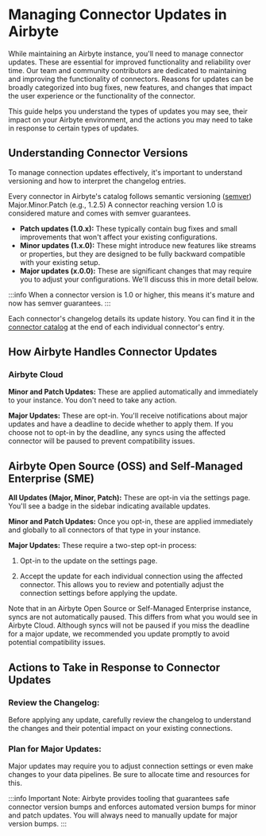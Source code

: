 # Managing Connector Updates in Airbyte

While maintaining an Airbyte instance, you'll need to manage connector updates. These are essential for improved functionality and reliability over time. Our team and community contributors are dedicated to maintaining and improving the functionality of connectors. Reasons for updates can be broadly categorized into bug fixes, new features, and changes that impact the user experience or the functionality of the connector.

This guide helps you understand the types of updates you may see, their impact on your Airbyte environment, and the actions you may need to take in response to certain types of updates.

## Understanding Connector Versions 
To manage connection updates effectively, it's important to understand versioning and how to interpret the changelog entries. 

Every connector in Airbyte's catalog follows semantic versioning ([semver](https://semver.org/))
Major.Minor.Patch (e.g., 1.2.5)
A connector reaching version 1.0 is considered mature and comes with semver guarantees. 

* **Patch updates (1.0.x):** These typically contain bug fixes and small improvements that won't affect your existing configurations.
* **Minor updates (1.x.0):** These might introduce new features like streams or properties, but they are designed to be fully backward compatible with your existing setup.
* **Major updates (x.0.0):** These are significant changes that may require you to adjust your configurations. We'll discuss this in more detail below.

:::info
When a connector version is 1.0 or higher, this means it's mature and now has semver guarantees.
:::

Each connector's changelog details its update history. You can find it in the [connector catalog](../integrations/) at the end of each individual connector's entry.

<!-- maybe insert Arcade clip navigating to changelog and toggling it open for revew -->

## How Airbyte Handles Connector Updates

### Airbyte Cloud
**Minor and Patch Updates:** These are applied automatically and immediately to your instance. You don't need to take any action.

**Major Updates:** These are opt-in. You'll receive notifications about major updates and have a deadline to decide whether to apply them. If you choose not to opt-in by the deadline, any syncs using the affected connector will be paused to prevent compatibility issues.

<!-- Can I find a screenshot for something in cloud requiring attention and showing a deadline? -->


## Airbyte Open Source (OSS) and Self-Managed Enterprise (SME)
**All Updates (Major, Minor, Patch):** These are opt-in via the settings page. You'll see a badge in the sidebar indicating available updates.

**Minor and Patch Updates:** Once you opt-in, these are applied immediately and globally to all connectors of that type in your instance.

**Major Updates:** These require a two-step opt-in process:
1. Opt-in to the update on the settings page.

2. Accept the update for each individual connection using the affected connector. This allows you to review and potentially adjust the connection settings before applying the update.

Note that in an Airbyte Open Source or Self-Managed Enterprise instance, syncs are not automatically paused. This differs from what you would see in Airbyte Cloud. Although syncs will not be paused if you miss the deadline for a major update, we recommended you update promptly to avoid potential compatibility issues.

<!-- Maybe a short clip from arcade showing opt-in and updating -->

## Actions to Take in Response to Connector Updates

### Review the Changelog: 
Before applying any update, carefully review the changelog to understand the changes and their potential impact on your existing connections.

### Plan for Major Updates: 
Major updates may require you to adjust connection settings or even make changes to your data pipelines. Be sure to allocate time and resources for this.

:::info
Important Note: Airbyte provides tooling that guarantees safe connector version bumps and enforces automated version bumps for minor and patch updates.  You will always need to manually update for major version bumps.
:::

<!-- review this tomorrow and look for one or two places I could add a screenshot or video -->

<!-- question about RBAC, who is able to opt in?  -->